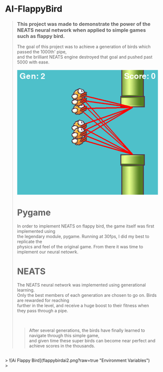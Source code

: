 # AI-FlappyBird

> <h3>This project was made to demonstrate the power of the NEATS neural network when applied to
> simple games such as flappy bird.</h3>
> 
> The goal of this project was to achieve a generation of birds which passed the 1000th' pipe,</br>
> and the brilliant NEATS engine destroyed that goal and pushed past 5000 with ease.
> </br>
> </br>
![Ai Flappy Bird](flappybirdai.png?raw=true "Environment Variables")</br>
>
> # Pygame</br>
> In order to implement NEATS on flappy bird, the game itself was first implemented using</br>
> the legendary module, pygame. Running at 30fps, I did my best to replicate the</br>
> physics and feel of the original game. From there it was time to implement our neural netowrk.
>
> # NEATS</br>
> The NEATS neural network was implemented using generational learning.</br>
> Only the best members of each generation are chosen to go on. Birds are rewarded for reaching</br>
> further in the level, and receive a huge boost to their fitness when they pass through a pipe.</br>
> </br>
> </br>
> > After several generations, the birds have finally learned to navigate through this simple game,</br>
> and given time these super birds can become near perfect and achieve scores in the thousands.
</br>
> ![Ai Flappy Bird](flappybirdai2.png?raw=true "Environment Variables")</br>
>